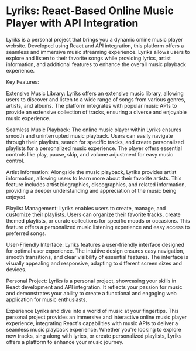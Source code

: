 # Lyriks: React-Based Online Music Player with API Integration 

Lyriks is a personal project that brings you a dynamic online music player website. Developed using React and API integration, this platform offers a seamless and immersive music streaming experience. Lyriks allows users to explore and listen to their favorite songs while providing lyrics, artist information, and additional features to enhance the overall music playback experience.

Key Features:

Extensive Music Library: Lyriks offers an extensive music library, allowing users to discover and listen to a wide range of songs from various genres, artists, and albums. The platform integrates with popular music APIs to provide an extensive collection of tracks, ensuring a diverse and enjoyable music experience.

Seamless Music Playback: The online music player within Lyriks ensures smooth and uninterrupted music playback. Users can easily navigate through their playlists, search for specific tracks, and create personalized playlists for a personalized music experience. The player offers essential controls like play, pause, skip, and volume adjustment for easy music control.

Artist Information: Alongside the music playback, Lyriks provides artist information, allowing users to learn more about their favorite artists. This feature includes artist biographies, discographies, and related information, providing a deeper understanding and appreciation of the music being enjoyed.

Playlist Management: Lyriks enables users to create, manage, and customize their playlists. Users can organize their favorite tracks, create themed playlists, or curate collections for specific moods or occasions. This feature offers a personalized music listening experience and easy access to preferred songs.

User-Friendly Interface: Lyriks features a user-friendly interface designed for optimal user experience. The intuitive design ensures easy navigation, smooth transitions, and clear visibility of essential features. The interface is visually appealing and responsive, adapting to different screen sizes and devices.

Personal Project: Lyriks is a personal project, showcasing your skills in React development and API integration. It reflects your passion for music and demonstrates your ability to create a functional and engaging web application for music enthusiasts.

Experience Lyriks and dive into a world of music at your fingertips. This personal project provides an immersive and interactive online music player experience, integrating React's capabilities with music APIs to deliver a seamless music playback experience. Whether you're looking to explore new tracks, sing along with lyrics, or create personalized playlists, Lyriks offers a platform to enhance your music journey.
